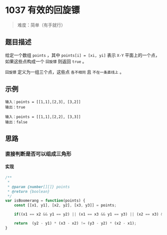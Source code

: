 # 1037 有效的回旋镖

> 难度：简单（有手就行）

## 题目描述

给定一个数组 `points` ，其中 `points[i] = [xi, yi]` 表示 `X-Y` 平面上的一个点，如果这些点构成一个 `回旋镖` 则返回 `true` 。

`回旋镖` 定义为一组三个点，这些点 `各不相同` 且 `不在一条直线上` 。


## 示例

```
输入：points = [[1,1],[2,3], [3,2]]
输出：true
```

```
输入：points = [[1,1],[2,2], [3,3]]
输出：false
```

## 思路

### 直接判断是否可以组成三角形

#### 实现

```js
/**
 * 
 * @param {number[][]} points 
 * @return {boolean}
 */
var isBoomerang = function(points) {
    const [[x1, y1], [x2, y2], [x3, y3]] = points;

    if((x1 == x2 && y1 == y2) || (x1 == x3 && y1 == y3) || (x2 == x3) && (y2 == y3)) return false;

    return  (y2 - y1) * (x3 - x2) != (y3 - y2) * (x2 - x1);
}
```